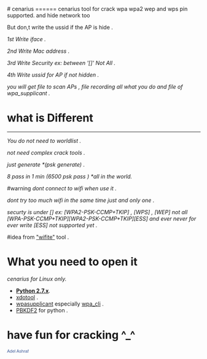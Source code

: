 <p>
# cenarius
======
cenarius tool for crack
wpa wpa2 wep and wps pin supported.
and hide network too

 But don,t write the ussid if the AP is hide . 

_1st Write iface ._

_2nd Write Mac address ._

_3rd Write Security ex: between '[]' Not All ._

_4th Write ussid for AP if not hidden ._

_you will get file to scan APs , file recording all what you do and file of wpa_supplicant ._


# what is Different
-------------------
  _You do not need to worldlist ._
  
  _not need complex crack tools ._
  
  _just generate *(psk generate) ._

  _8 pass in 1 min (6500 psk pass ) *all in the world._

#warning
  _dont connect to wifi when use it ._
  
  _dont try too much wifi in the same time just and only one ._

  _securty is under [] ex: [WPA2-PSK-CCMP+TKIP] , [WPS] , [WEP] not all [WPA-PSK-CCMP+TKIP][WPA2-PSK-CCMP+TKIP][ESS] and ever never for ever write [ESS] not supported yet ._


#idea
  from ["wifite"](https://github.com/derv82/wifite) tool .
# What you need to open it 
_cenarius for Linux only._
* [__Python 2.7.x__](http://python.org/getit/).
* [xdotool](https://github.com/jordansissel/xdotool) .
* [wpasupplicant](https://w1.fi/wpa_supplicant/) especially [wpa_cli](linux.die.net/man/8/wpa_cli) .
* [PBKDF2](https://pypi.python.org/pypi/pbkdf2) for python .
  
# have fun for cracking ^_^
<a href="https://www.facebook.com/adeltttttt" title="Adel Ashraf" style="font-family: &quot;lucida grande&quot;,tahoma,verdana,arial,sans-serif; font-size: 11px; font-variant: normal; font-style: normal; font-weight: normal; color: #3B5998; text-decoration: none;" target="_TOP">Adel Ashraf</a><br /><a href="https://www.facebook.com/adeltttttt" title="Adel Ashraf" target="_TOP"><img class="img" src="https://badge.facebook.com/badge/100002249472425.1808.149278868.png" style="border: 0px;" alt="" /></a>
